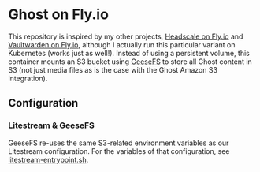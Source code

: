 # Ghost on Fly.io

  [1]: https://github.com/NiklasRosenstein/headscale-fly-io
  [2]: https://github.com/NiklasRosenstein/vaultwarden-fly-io
  [GeeseFS]: https://github.com/yandex-cloud/geesefs/

This repository is inspired by my other projects, [Headscale on Fly.io][1] and [Vaultwarden on Fly.io][2], although I
actually run this particular variant on Kubernetes (works just as well!). Instead of using a persistent volume, this
container mounts an S3 bucket using [GeeseFS] to store all Ghost content in S3 (not just media files as is the case
with the Ghost Amazon S3 integration).

## Configuration

### Litestream & GeeseFS

GeeseFS re-uses the same S3-related environment variables as our Litestream configuration. For the variables of that
configuration, see [litestream-entrypoint.sh](https://github.com/NiklasRosenstein/headscale-fly-io/blob/main/headscale-fly-io/litestream-entrypoint.sh).
